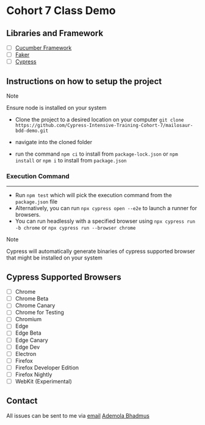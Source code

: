 # Cohort 7 Class Demo

## Libraries and Framework
- [ ] [Cucumber Framework](https://www.npmjs.com/package/@badeball/cypress-cucumber-preprocessor)
- [ ] [Faker](https://www.npmjs.com/package/@faker-js/faker)
- [ ] [Cypress](https://www.npmjs.com/package/cypress)

## Instructions on how to setup the project

> [!NOTE]
> Ensure node is installed on your system

- Clone the project to a desired location on your computer `git clone https://github.com/Cypress-Intensive-Training-Cohort-7/mailosaur-bdd-demo.git`

* navigate into the cloned folder
- run the command `npm ci` to install from `package-lock.json` or `npm install` or `npm i` to install from `package.json` 

### Execution Command
---

- Run `npm test` which will pick the execution command from the `package.json` file
- Alternatively, you can run `npx cypress open --e2e` to launch a runner for browsers.
- You can run headlessly with a specified browser using `npx cypress run -b chrome` or `npx cypress run --browser chrome`

> [!NOTE]
> Cypress will automatically generate binaries of cypress supported browser that might be installed on your system

## Cypress Supported Browsers
- [ ] Chrome
- [ ] Chrome Beta
- [ ] Chrome Canary
- [ ] Chrome for Testing
- [ ] Chromium
- [ ] Edge
- [ ] Edge Beta
- [ ] Edge Canary
- [ ] Edge Dev
- [ ] Electron
- [ ] Firefox
- [ ] Firefox Developer Edition
- [ ] Firefox Nightly
- [ ] WebKit (Experimental)

## Contact

All issues can be sent to me via [email](mailto:bhadmus.automate@gmail.com)
[Ademola Bhadmus](https://www.linkedin.com/in/ademola-bhadmus)